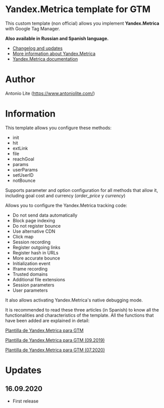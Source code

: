 # Yandex.Metrica template for GTM

This custom template (non official) allows you implement **Yandex.Metrica** with Google Tag Manager.

**Also available in Russian and Spanish language.**

- [Changelog and updates](https://www.antoniolite.com/plantilla-de-yandex-metrica-para-gtm/)
- [More information about Yandex.Metrica](https://metrica.yandex.com)
- [Yandex.Metrica documentation](https://yandex.com/support/metrica/index.html)

# Author

Antonio Lite (https://www.antoniolite.com/)

# Information

This template allows you configure these methods:

- init
- hit
- extLink
- file
- reachGoal
- params
- userParams
- setUserID
- notBounce

Supports parameter and option configuration for all methods that allow it, including goal cost and currency (_order\_price_ y _currency_)

Allows you to configure the Yandex.Metrica tracking code:

- Do not send data automatically
- Block page indexing
- Do not register bounce
- Use alternative CDN
- Click map
- Session recording
- Register outgoing links
- Register hash in URLs
- More accurate bounce
- Initialization event
- Iframe recording
- Trusted domains
- Additional file extensions
- Session parameters
- User parameters

It also allows activating Yandex.Metrica's native debugging mode.

It is recommended to read these three articles (in Spanish) to know all the functionalities and characteristics of the template. All the functions that have been added are explained in detail:

[Plantilla de Yandex.Metrica para GTM](https://www.antoniolite.com/2019/06/plantilla-de-yandex-metrica-para-gtm/)

[Plantilla de Yandex.Metrica para GTM (09.2019)](https://www.antoniolite.com/2019/09/plantilla-de-yandex-metrica-para-gtm-09-2019/)

[Plantilla de Yandex.Metrica para GTM (07.2020)](https://www.antoniolite.com/2020/07/plantilla-de-yandex-metrica-para-gtm-07-2020)

# Updates

## 16.09.2020

- First release
